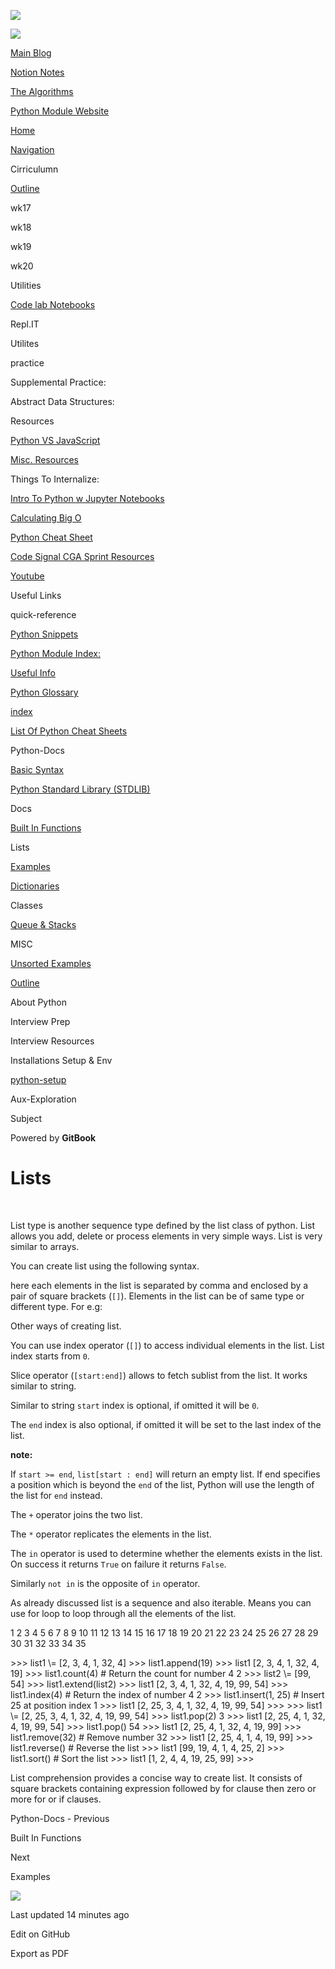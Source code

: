 <a href="../index.html" class="link-a079aa82--primary-53a25e66--logoLink-10d08504"></a>

<img src="https://gblobscdn.gitbook.com/spaces%2F-Mij72ebV4OjqJvBacMy%2Favatar-rectangle-1630798188535.png?alt=media" class="image-67b14f24--logo-35ac2404--small-5fbe8ad7" />

<a href="../index.html" class="link-a079aa82--primary-53a25e66--logoLink-10d08504"></a>

<img src="https://gblobscdn.gitbook.com/spaces%2F-Mij72ebV4OjqJvBacMy%2Favatar-rectangle-1630798188535.png?alt=media" class="image-67b14f24--logo-35ac2404--medium-5fbe8af6" />

<a href="https://bgoonz-blog.netlify.app/#gsc.tab=0" class="button-36063075--medium-6e2a217a--button-195c575e--linkButton-67c61496--links-282dde1f"><span class="text-4505230f--UIH400-4e41e82a--textContentFamily-49a318e1--text-8ee2c8b2"><span class="text-4505230f--UIH400-4e41e82a--textContentFamily-49a318e1">Main Blog</span></span></a>

<a href="https://www.notion.so/webdevhub42/Python-Data-Structures-Unit-1da9a5d55db844f4b62aff6fd2b4d1ce" class="button-36063075--medium-6e2a217a--button-195c575e--linkButton-67c61496--links-282dde1f"><span class="text-4505230f--UIH400-4e41e82a--textContentFamily-49a318e1--text-8ee2c8b2"><span class="text-4505230f--UIH400-4e41e82a--textContentFamily-49a318e1">Notion Notes</span></span></a>

<a href="https://bgoonz-branch-the-algos.vercel.app/" class="button-36063075--medium-6e2a217a--button-195c575e--linkButton-67c61496--links-282dde1f"><span class="text-4505230f--UIH400-4e41e82a--textContentFamily-49a318e1--text-8ee2c8b2"><span class="text-4505230f--UIH400-4e41e82a--textContentFamily-49a318e1">The Algorithms</span></span></a>

<a href="https://thealgorithms.netlify.app/#" class="button-36063075--medium-6e2a217a--button-195c575e--linkButton-67c61496--links-282dde1f"><span class="text-4505230f--UIH400-4e41e82a--textContentFamily-49a318e1--text-8ee2c8b2"><span class="text-4505230f--UIH400-4e41e82a--textContentFamily-49a318e1">Python Module Website</span></span></a>

<a href="../index.html" class="navButton-94f2579c--navButtonClickable-161b88ca"><span class="text-4505230f--UIH300-2063425d--textContentFamily-49a318e1--navButtonLabel-14a4968f">Home</span></a>

<a href="../navigation.html" class="navButton-94f2579c--navButtonClickable-161b88ca"><span class="text-4505230f--UIH300-2063425d--textContentFamily-49a318e1--navButtonLabel-14a4968f">Navigation</span></a>

<span class="text-4505230f--UIH300-2063425d--textContentFamily-49a318e1--navButtonLabel-14a4968f"><span class="text-4505230f--InfoH200-3a8a7a86--textContentFamily-49a318e1">Cirriculumn</span></span>

<a href="../cirriculumn/untitled.html" class="navButton-94f2579c--navButtonClickable-161b88ca"><span class="text-4505230f--UIH300-2063425d--textContentFamily-49a318e1--navButtonLabel-14a4968f">Outline</span></a>

<span class="text-4505230f--UIH300-2063425d--textContentFamily-49a318e1--navButtonLabel-14a4968f">wk17</span>

<span class="text-4505230f--UIH300-2063425d--textContentFamily-49a318e1--navButtonLabel-14a4968f">wk18</span>

<span class="text-4505230f--UIH300-2063425d--textContentFamily-49a318e1--navButtonLabel-14a4968f">wk19</span>

<span class="text-4505230f--UIH300-2063425d--textContentFamily-49a318e1--navButtonLabel-14a4968f">wk20</span>

<span class="text-4505230f--UIH300-2063425d--textContentFamily-49a318e1--navButtonLabel-14a4968f"><span class="text-4505230f--InfoH200-3a8a7a86--textContentFamily-49a318e1">Utilities</span></span>

<a href="../utilities/code-lab-notebooks.html" class="navButton-94f2579c--navButtonClickable-161b88ca"><span class="text-4505230f--UIH300-2063425d--textContentFamily-49a318e1--navButtonLabel-14a4968f">Code lab Notebooks</span></a>

<span class="text-4505230f--UIH300-2063425d--textContentFamily-49a318e1--navButtonLabel-14a4968f">Repl.IT</span>

<span class="text-4505230f--UIH300-2063425d--textContentFamily-49a318e1--navButtonLabel-14a4968f">Utilites</span>

<span class="text-4505230f--UIH300-2063425d--textContentFamily-49a318e1--navButtonLabel-14a4968f"><span class="text-4505230f--InfoH200-3a8a7a86--textContentFamily-49a318e1">practice</span></span>

<span class="text-4505230f--UIH300-2063425d--textContentFamily-49a318e1--navButtonLabel-14a4968f">Supplemental Practice:</span>

<span class="text-4505230f--UIH300-2063425d--textContentFamily-49a318e1--navButtonLabel-14a4968f">Abstract Data Structures:</span>

<span class="text-4505230f--UIH300-2063425d--textContentFamily-49a318e1--navButtonLabel-14a4968f"><span class="text-4505230f--InfoH200-3a8a7a86--textContentFamily-49a318e1">Resources</span></span>

<a href="../resources/python-vs-javascript.html" class="navButton-94f2579c--navButtonClickable-161b88ca"><span class="text-4505230f--UIH300-2063425d--textContentFamily-49a318e1--navButtonLabel-14a4968f">Python VS JavaScript</span></a>

<a href="../resources/untitled-1.html" class="navButton-94f2579c--navButtonClickable-161b88ca"><span class="text-4505230f--UIH300-2063425d--textContentFamily-49a318e1--navButtonLabel-14a4968f">Misc. Resources</span></a>

<span class="text-4505230f--UIH300-2063425d--textContentFamily-49a318e1--navButtonLabel-14a4968f">Things To Internalize:</span>

<a href="../resources/intro-to-python-w-jupyter-notebooks.html" class="navButton-94f2579c--navButtonClickable-161b88ca"><span class="text-4505230f--UIH300-2063425d--textContentFamily-49a318e1--navButtonLabel-14a4968f">Intro To Python w Jupyter Notebooks</span></a>

<a href="../resources/calculating-big-o.html" class="navButton-94f2579c--navButtonClickable-161b88ca"><span class="text-4505230f--UIH300-2063425d--textContentFamily-49a318e1--navButtonLabel-14a4968f">Calculating Big O</span></a>

<a href="../resources/python-cheat-sheet.html" class="navButton-94f2579c--navButtonClickable-161b88ca"><span class="text-4505230f--UIH300-2063425d--textContentFamily-49a318e1--navButtonLabel-14a4968f">Python Cheat Sheet</span></a>

<a href="../resources/code-signal-cga-sprint-resources.html" class="navButton-94f2579c--navButtonClickable-161b88ca"><span class="text-4505230f--UIH300-2063425d--textContentFamily-49a318e1--navButtonLabel-14a4968f">Code Signal CGA Sprint Resources</span></a>

<a href="../resources/youtube.html" class="navButton-94f2579c--navButtonClickable-161b88ca"><span class="text-4505230f--UIH300-2063425d--textContentFamily-49a318e1--navButtonLabel-14a4968f">Youtube</span></a>

<span class="text-4505230f--UIH300-2063425d--textContentFamily-49a318e1--navButtonLabel-14a4968f">Useful Links</span>

<span class="text-4505230f--UIH300-2063425d--textContentFamily-49a318e1--navButtonLabel-14a4968f"><span class="text-4505230f--InfoH200-3a8a7a86--textContentFamily-49a318e1">quick-reference</span></span>

<a href="../misc/untitled/python-snippets.html" class="navButton-94f2579c--navButtonClickable-161b88ca"><span class="text-4505230f--UIH300-2063425d--textContentFamily-49a318e1--navButtonLabel-14a4968f">Python Snippets</span></a>

<a href="../quick-reference/python-module-index.html" class="navButton-94f2579c--navButtonClickable-161b88ca"><span class="text-4505230f--UIH300-2063425d--textContentFamily-49a318e1--navButtonLabel-14a4968f">Python Module Index:</span></a>

<a href="../quick-reference/untitled.html" class="navButton-94f2579c--navButtonClickable-161b88ca"><span class="text-4505230f--UIH300-2063425d--textContentFamily-49a318e1--navButtonLabel-14a4968f">Useful Info</span></a>

<a href="../quick-reference/python-glossary.html" class="navButton-94f2579c--navButtonClickable-161b88ca"><span class="text-4505230f--UIH300-2063425d--textContentFamily-49a318e1--navButtonLabel-14a4968f">Python Glossary</span></a>

<a href="../quick-reference/untitled-1.html" class="navButton-94f2579c--navButtonClickable-161b88ca"><span class="text-4505230f--UIH300-2063425d--textContentFamily-49a318e1--navButtonLabel-14a4968f">index</span></a>

<a href="../bash-commands.html" class="navButton-94f2579c--navButtonClickable-161b88ca"><span class="text-4505230f--UIH300-2063425d--textContentFamily-49a318e1--navButtonLabel-14a4968f">List Of Python Cheat Sheets</span></a>

<span class="text-4505230f--UIH300-2063425d--textContentFamily-49a318e1--navButtonLabel-14a4968f"><span class="text-4505230f--InfoH200-3a8a7a86--textContentFamily-49a318e1">Python-Docs</span></span>

<a href="basic-syntax.html" class="navButton-94f2579c--navButtonClickable-161b88ca"><span class="text-4505230f--UIH300-2063425d--textContentFamily-49a318e1--navButtonLabel-14a4968f">Basic Syntax</span></a>

<a href="python-standard-library-stdlib.html" class="navButton-94f2579c--navButtonClickable-161b88ca"><span class="text-4505230f--UIH300-2063425d--textContentFamily-49a318e1--navButtonLabel-14a4968f">Python Standard Library (STDLIB)</span></a>

<span class="text-4505230f--UIH300-2063425d--textContentFamily-49a318e1--navButtonLabel-14a4968f">Docs</span>

<a href="built-in-functions.html" class="navButton-94f2579c--navButtonClickable-161b88ca"><span class="text-4505230f--UIH300-2063425d--textContentFamily-49a318e1--navButtonLabel-14a4968f">Built In Functions</span></a>

<span class="text-4505230f--UIH300-2063425d--textContentFamily-49a318e1--navButtonLabel-14a4968f">Lists</span>

<a href="lists/examples.html" class="navButton-94f2579c--pageItemWithChildrenNested-2c5d8183--navButtonClickable-161b88ca"><span class="text-4505230f--UIH300-2063425d--textContentFamily-49a318e1--navButtonLabel-14a4968f">Examples</span></a>

<a href="dictionaries.html" class="navButton-94f2579c--navButtonClickable-161b88ca"><span class="text-4505230f--UIH300-2063425d--textContentFamily-49a318e1--navButtonLabel-14a4968f">Dictionaries</span></a>

<span class="text-4505230f--UIH300-2063425d--textContentFamily-49a318e1--navButtonLabel-14a4968f">Classes</span>

<a href="queue-and-stacks.html" class="navButton-94f2579c--navButtonClickable-161b88ca"><span class="text-4505230f--UIH300-2063425d--textContentFamily-49a318e1--navButtonLabel-14a4968f">Queue &amp; Stacks</span></a>

<span class="text-4505230f--UIH300-2063425d--textContentFamily-49a318e1--navButtonLabel-14a4968f"><span class="text-4505230f--InfoH200-3a8a7a86--textContentFamily-49a318e1">MISC</span></span>

<a href="../interview-prep/interview-resources/unsorted-examples.html" class="navButton-94f2579c--navButtonClickable-161b88ca"><span class="text-4505230f--UIH300-2063425d--textContentFamily-49a318e1--navButtonLabel-14a4968f">Unsorted Examples</span></a>

<a href="../misc/outline.html" class="navButton-94f2579c--navButtonClickable-161b88ca"><span class="text-4505230f--UIH300-2063425d--textContentFamily-49a318e1--navButtonLabel-14a4968f">Outline</span></a>

<span class="text-4505230f--UIH300-2063425d--textContentFamily-49a318e1--navButtonLabel-14a4968f">About Python</span>

<span class="text-4505230f--UIH300-2063425d--textContentFamily-49a318e1--navButtonLabel-14a4968f"><span class="text-4505230f--InfoH200-3a8a7a86--textContentFamily-49a318e1">Interview Prep</span></span>

<span class="text-4505230f--UIH300-2063425d--textContentFamily-49a318e1--navButtonLabel-14a4968f">Interview Resources</span>

<span class="text-4505230f--UIH300-2063425d--textContentFamily-49a318e1--navButtonLabel-14a4968f"><span class="text-4505230f--InfoH200-3a8a7a86--textContentFamily-49a318e1">Installations Setup & Env</span></span>

<a href="../installations-setup-and-env/untitled.html" class="navButton-94f2579c--navButtonClickable-161b88ca"><span class="text-4505230f--UIH300-2063425d--textContentFamily-49a318e1--navButtonLabel-14a4968f">python-setup</span></a>

<span class="text-4505230f--UIH300-2063425d--textContentFamily-49a318e1--navButtonLabel-14a4968f"><span class="text-4505230f--InfoH200-3a8a7a86--textContentFamily-49a318e1">Aux-Exploration</span></span>

<span class="text-4505230f--UIH300-2063425d--textContentFamily-49a318e1--navButtonLabel-14a4968f">Subject</span>

<a href="https://www.gitbook.com/?utm_source=content&amp;utm_medium=trademark&amp;utm_campaign=bgoonz42" class="reset-3c756112--trademark-a8da4b94"></a>

<span class="text-4505230f--TextH200-a3425406--textUIFamily-5ebd8e40">Powered by **GitBook**</span>

# <span class="text-4505230f--DisplayH900-bfb998fa--textContentFamily-49a318e1">Lists</span>

<span class="text-4505230f--UIH300-2063425d--textUIFamily-5ebd8e40--text-8ee2c8b2"></span>

<span class="text-4505230f--UIH300-2063425d--textUIFamily-5ebd8e40--text-8ee2c8b2"></span>

<span class="text-4505230f--TextH400-3033861f--textContentFamily-49a318e1"><span data-key="263eb8e8572f4f0ebdb86763a9f07cd4"><span data-offset-key="263eb8e8572f4f0ebdb86763a9f07cd4:0"><span data-slate-zero-width="n">​</span></span></span></span>

<span class="text-4505230f--TextH400-3033861f--textContentFamily-49a318e1"><span data-key="cfe4bd622e364c0f8298db263250713b"><span data-offset-key="cfe4bd622e364c0f8298db263250713b:0">List type is another sequence type defined by the list class of python. List allows you add, delete or process elements in very simple ways. List is very similar to arrays.</span></span></span>

<span class="text-4505230f--TextH400-3033861f--textContentFamily-49a318e1"><span data-key="c9649f4a183b44d3ae3e100178f2a70d"><span data-offset-key="c9649f4a183b44d3ae3e100178f2a70d:0">You can create list using the following syntax.</span></span></span>

<span class="text-4505230f--TextH400-3033861f--textContentFamily-49a318e1"><span data-key="103a9acf70ac4ae2a3fbd7953967495e"><span data-offset-key="103a9acf70ac4ae2a3fbd7953967495e:0">here each elements in the list is separated by comma and enclosed by a pair of square brackets (</span><span data-offset-key="103a9acf70ac4ae2a3fbd7953967495e:1">`[]`</span><span data-offset-key="103a9acf70ac4ae2a3fbd7953967495e:2">). Elements in the list can be of same type or different type. For e.g:</span></span></span>

<span class="text-4505230f--TextH400-3033861f--textContentFamily-49a318e1"><span data-key="d85c985c98094a01960fc8feab6569e1"><span data-offset-key="d85c985c98094a01960fc8feab6569e1:0">Other ways of creating list.</span></span></span>

<span class="text-4505230f--TextH400-3033861f--textContentFamily-49a318e1"><span data-key="43d0d79cce9047f8aad4fbf4efbac0c3"><span data-offset-key="43d0d79cce9047f8aad4fbf4efbac0c3:0">You can use index operator (</span><span data-offset-key="43d0d79cce9047f8aad4fbf4efbac0c3:1">`[]`</span><span data-offset-key="43d0d79cce9047f8aad4fbf4efbac0c3:2">) to access individual elements in the list. List index starts from </span><span data-offset-key="43d0d79cce9047f8aad4fbf4efbac0c3:3">`0`</span><span data-offset-key="43d0d79cce9047f8aad4fbf4efbac0c3:4">.</span></span></span>

<span class="text-4505230f--TextH400-3033861f--textContentFamily-49a318e1"><span data-key="b9a712d905eb46b2b5c4339b69818837"><span data-offset-key="b9a712d905eb46b2b5c4339b69818837:0">Slice operator (</span><span data-offset-key="b9a712d905eb46b2b5c4339b69818837:1">`[start:end]`</span><span data-offset-key="b9a712d905eb46b2b5c4339b69818837:2">) allows to fetch sublist from the list. It works similar to string.</span></span></span>

<span class="text-4505230f--TextH400-3033861f--textContentFamily-49a318e1"><span data-key="a2a2c455cfce4122b4e90daddc4d3a51"><span data-offset-key="a2a2c455cfce4122b4e90daddc4d3a51:0">Similar to string </span><span data-offset-key="a2a2c455cfce4122b4e90daddc4d3a51:1">`start`</span><span data-offset-key="a2a2c455cfce4122b4e90daddc4d3a51:2"> index is optional, if omitted it will be </span><span data-offset-key="a2a2c455cfce4122b4e90daddc4d3a51:3">`0`</span><span data-offset-key="a2a2c455cfce4122b4e90daddc4d3a51:4">.</span></span></span>

<span class="text-4505230f--TextH400-3033861f--textContentFamily-49a318e1"><span data-key="c7db7308865a4a208aada738c41843a0"><span data-offset-key="c7db7308865a4a208aada738c41843a0:0">The </span><span data-offset-key="c7db7308865a4a208aada738c41843a0:1">`end`</span><span data-offset-key="c7db7308865a4a208aada738c41843a0:2"> index is also optional, if omitted it will be set to the last index of the list.</span></span></span>

<span class="text-4505230f--TextH400-3033861f--textContentFamily-49a318e1"><span data-key="fa71cd4276e64c779ccd460a61894974"><span data-offset-key="fa71cd4276e64c779ccd460a61894974:0">**note:**</span></span></span>

<span class="text-4505230f--TextH400-3033861f--textContentFamily-49a318e1"><span data-key="0b90a408fa234e2996e6de6f8b910801"><span data-offset-key="0b90a408fa234e2996e6de6f8b910801:0">If </span><span data-offset-key="0b90a408fa234e2996e6de6f8b910801:1">`start >= end`</span><span data-offset-key="0b90a408fa234e2996e6de6f8b910801:2">, </span><span data-offset-key="0b90a408fa234e2996e6de6f8b910801:3">`list[start : end]`</span><span data-offset-key="0b90a408fa234e2996e6de6f8b910801:4"> will return an empty list. If end specifies a position which is beyond the </span><span data-offset-key="0b90a408fa234e2996e6de6f8b910801:5">`end`</span><span data-offset-key="0b90a408fa234e2996e6de6f8b910801:6"> of the list, Python will use the length of the list for </span><span data-offset-key="0b90a408fa234e2996e6de6f8b910801:7">`end`</span><span data-offset-key="0b90a408fa234e2996e6de6f8b910801:8"> instead.</span></span></span>

<span class="text-4505230f--TextH400-3033861f--textContentFamily-49a318e1"><span data-key="0962f700e25a4582ac2c6767198d1f98"><span data-offset-key="0962f700e25a4582ac2c6767198d1f98:0">The </span><span data-offset-key="0962f700e25a4582ac2c6767198d1f98:1">`+`</span><span data-offset-key="0962f700e25a4582ac2c6767198d1f98:2"> operator joins the two list.</span></span></span>

<span class="text-4505230f--TextH400-3033861f--textContentFamily-49a318e1"><span data-key="be2661c3c4444708960855fe4ac56d4f"><span data-offset-key="be2661c3c4444708960855fe4ac56d4f:0">The </span><span data-offset-key="be2661c3c4444708960855fe4ac56d4f:1">`*`</span><span data-offset-key="be2661c3c4444708960855fe4ac56d4f:2"> operator replicates the elements in the list.</span></span></span>

<span class="text-4505230f--TextH400-3033861f--textContentFamily-49a318e1"><span data-key="fe07fd919d594de2ae5136ab6dc655bb"><span data-offset-key="fe07fd919d594de2ae5136ab6dc655bb:0">The </span><span data-offset-key="fe07fd919d594de2ae5136ab6dc655bb:1">`in`</span><span data-offset-key="fe07fd919d594de2ae5136ab6dc655bb:2"> operator is used to determine whether the elements exists in the list. On success it returns </span><span data-offset-key="fe07fd919d594de2ae5136ab6dc655bb:3">`True`</span><span data-offset-key="fe07fd919d594de2ae5136ab6dc655bb:4"> on failure it returns </span><span data-offset-key="fe07fd919d594de2ae5136ab6dc655bb:5">`False`</span><span data-offset-key="fe07fd919d594de2ae5136ab6dc655bb:6">.</span></span></span>

<span class="text-4505230f--TextH400-3033861f--textContentFamily-49a318e1"><span data-key="1d5bc0465365405085b95632a18bfb4b"><span data-offset-key="1d5bc0465365405085b95632a18bfb4b:0">Similarly </span><span data-offset-key="1d5bc0465365405085b95632a18bfb4b:1">`not in`</span><span data-offset-key="1d5bc0465365405085b95632a18bfb4b:2"> is the opposite of </span><span data-offset-key="1d5bc0465365405085b95632a18bfb4b:3">`in`</span><span data-offset-key="1d5bc0465365405085b95632a18bfb4b:4"> operator.</span></span></span>

<span class="text-4505230f--TextH400-3033861f--textContentFamily-49a318e1"><span data-key="2cbeef3f020c4fae8d0d45e9828c7e61"><span data-offset-key="2cbeef3f020c4fae8d0d45e9828c7e61:0">As already discussed list is a sequence and also iterable. Means you can use for loop to loop through all the elements of the list.</span></span></span>

<span class="text-4505230f--TextH400-3033861f--textContentFamily-49a318e1"><span data-key="4b889913d63141d9a8c190f931f4c576"><span data-offset-key="4b889913d63141d9a8c190f931f4c576:0">1 2 3 4 5 6 7 8 9 10 11 12 13 14 15 16 17 18 19 20 21 22 23 24 25 26 27 28 29 30 31 32 33 34 35</span></span></span>

<span class="text-4505230f--TextH400-3033861f--textContentFamily-49a318e1"><span data-key="922d1301b9ea4f3ebe0273d5c52e2f0c"><span data-offset-key="922d1301b9ea4f3ebe0273d5c52e2f0c:0">&gt;&gt;&gt; list1 \\= \[2, 3, 4, 1, 32, 4\] &gt;&gt;&gt; list1.append(19) &gt;&gt;&gt; list1 \[2, 3, 4, 1, 32, 4, 19\] &gt;&gt;&gt; list1.count(4) \# Return the count for number 4 2 &gt;&gt;&gt; list2 \\= \[99, 54\] &gt;&gt;&gt; list1.extend(list2) &gt;&gt;&gt; list1 \[2, 3, 4, 1, 32, 4, 19, 99, 54\] &gt;&gt;&gt; list1.index(4) \# Return the index of number 4 2 &gt;&gt;&gt; list1.insert(1, 25) \# Insert 25 at position index 1 &gt;&gt;&gt; list1 \[2, 25, 3, 4, 1, 32, 4, 19, 99, 54\] &gt;&gt;&gt; &gt;&gt;&gt; list1 \\= \[2, 25, 3, 4, 1, 32, 4, 19, 99, 54\] &gt;&gt;&gt; list1.pop(2) 3 &gt;&gt;&gt; list1 \[2, 25, 4, 1, 32, 4, 19, 99, 54\] &gt;&gt;&gt; list1.pop() 54 &gt;&gt;&gt; list1 \[2, 25, 4, 1, 32, 4, 19, 99\] &gt;&gt;&gt; list1.remove(32) \# Remove number 32 &gt;&gt;&gt; list1 \[2, 25, 4, 1, 4, 19, 99\] &gt;&gt;&gt; list1.reverse() \# Reverse the list &gt;&gt;&gt; list1 \[99, 19, 4, 1, 4, 25, 2\] &gt;&gt;&gt; list1.sort() \# Sort the list &gt;&gt;&gt; list1 \[1, 2, 4, 4, 19, 25, 99\] &gt;&gt;&gt;</span></span></span>

<span class="text-4505230f--TextH400-3033861f--textContentFamily-49a318e1"><span data-key="18e55b6c20ee477f862dc383cafb6e58"><span data-offset-key="18e55b6c20ee477f862dc383cafb6e58:0">List comprehension provides a concise way to create list. It consists of square brackets containing expression followed by for clause then zero or more for or if clauses.</span></span></span>

<a href="built-in-functions.html" class="reset-3c756112--card-6570f064--whiteCard-fff091a4--cardPrevious-56a5e674"></a>

<span class="text-4505230f--TextH200-a3425406--textContentFamily-49a318e1">Python-Docs - Previous</span>

<span class="text-4505230f--UIH400-4e41e82a--textContentFamily-49a318e1">Built In Functions</span>

<a href="lists/examples.html" class="reset-3c756112--card-6570f064--whiteCard-fff091a4--cardNext-19241c42"></a>

<span class="text-4505230f--TextH200-a3425406--textContentFamily-49a318e1">Next</span>

<span class="text-4505230f--UIH400-4e41e82a--textContentFamily-49a318e1">Examples</span>

<img src="https://avatars.githubusercontent.com/u/66654881?v=4" class="image-67b14f24--avatar-1c1d03ec" />

<span class="text-4505230f--TextH200-a3425406--textContentFamily-49a318e1">Last updated 14 minutes ago</span>

<a href="https://github.com/bgoonz/python-gitbook/blob/master/stdlib/lists.md" class="reset-3c756112--menuItem-aa02f6ec--menuItemLight-757d5235--menuItemInline-173bdf97--pageSideMenuItem-22949732"></a>

<span class="text-4505230f--UIH300-2063425d--textUIFamily-5ebd8e40">Edit on GitHub</span>

<span class="text-4505230f--UIH300-2063425d--textUIFamily-5ebd8e40">Export as PDF</span>
